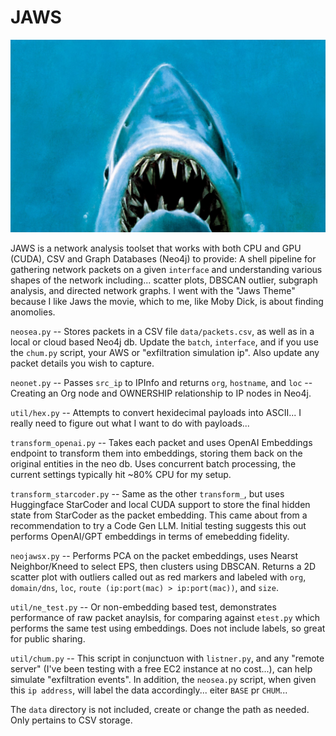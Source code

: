 # JAWS
![hehe](/assets/ohey.jpeg)

JAWS is a network analysis toolset that works with both CPU and GPU (CUDA), CSV and Graph Databases (Neo4j) to provide: A shell pipeline for gathering network packets on a given `interface` and understanding various shapes of the network including... scatter plots, DBSCAN outlier, subgraph analysis, and directed network graphs. I went with the "Jaws Theme" because I like Jaws the movie, which to me, like Moby Dick, is about finding anomolies.

`neosea.py` -- Stores packets in a CSV file `data/packets.csv`, as well as in a local or cloud based Neo4j db. Update the `batch`, `interface`, and if you use the `chum.py` script, your AWS or "exfiltration simulation ip". Also update any packet details you wish to capture.

`neonet.py` -- Passes `src_ip` to IPInfo and returns `org`, `hostname`, and `loc` -- Creating an Org node and OWNERSHIP relationship to IP nodes in Neo4j.

`util/hex.py` -- Attempts to convert hexidecimal payloads into ASCII... I really need to figure out what I want to do with payloads...

`transform_openai.py` -- Takes each packet and uses OpenAI Embeddings endpoint to transform them into embeddings, storing them back on the original entities in the neo db. Uses concurrent batch processing, the current settings typically hit ~80% CPU for my setup.

`transform_starcoder.py` -- Same as the other `transform_`, but uses Huggingface StarCoder and local CUDA support to store the final hidden state from StarCoder as the packet embedding. This came about from a recommendation to try a Code Gen LLM. Initial testing suggests this out performs OpenAI/GPT embeddings in terms of emebedding fidelity.

`neojawsx.py` --  Performs PCA on the packet embeddings, uses Nearst Neighbor/Kneed to select EPS, then clusters using DBSCAN. Returns a 2D scatter plot with outliers called out as red markers and labeled with `org`, `domain/dns`, `loc`, `route (ip:port(mac) > ip:port(mac))`, and `size`.

`util/ne_test.py` -- Or non-embedding based test, demonstrates performance of raw packet anaylsis, for comparing against `etest.py` which performs the same test using embeddings. Does not include labels, so great for public sharing.

`util/chum.py` -- This script in conjunctuon with `listner.py`, and any "remote server" (I've been testing with a free EC2 instance at no cost...), can help simulate "exfiltration events". In addition, the `neosea.py` script, when given this `ip address`, will label the data accordingly... eiter `BASE` pr `CHUM`...

The `data` directory is not included, create or change the path as needed. Only pertains to CSV storage.